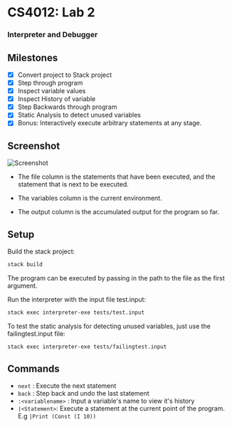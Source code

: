 # CS4012: Lab 2

### Interpreter and Debugger

## Milestones

- [x] Convert project to Stack project
- [x] Step through program
- [x] Inspect variable values
- [x] Inspect History of variable
- [x] Step Backwards through program
- [x] Static Analysis to detect unused variables
- [x] Bonus: Interactively execute arbitrary statements at any stage.

## Screenshot

![Screenshot](http://i.imgur.com/oMROMii.png)

* The file column is the statements that have been executed, and the statement that is next to be executed.

* The variables column is the current environment.

* The output column is the accumulated output for the program so far.

## Setup

Build the stack project:
```bash
stack build
```

The program can be executed by passing in the path to the file as the first argument.

Run the interpreter with the input file test.input:
```bash
stack exec interpreter-exe tests/test.input
```

To test the static analysis for detecting unused variables, just use the failingtest.input file:
```bash
stack exec interpreter-exe tests/failingtest.input
```

## Commands
 * `next` : Execute the next statement
 * `back` : Step back and undo the last statement
 * `:<variablename>` : Input a variable's name to view it's history
 * `|<Statement>`: Execute a statement at the current point of the program. E.g `|Print (Const (I 10))`
